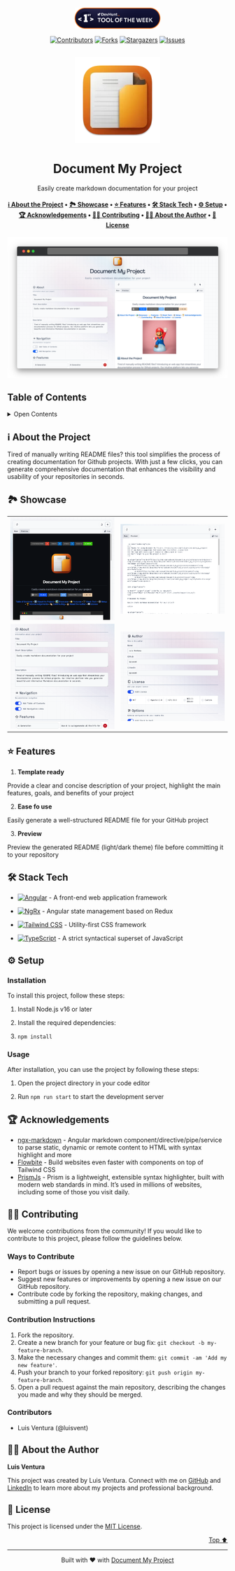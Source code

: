 <p align="center">

<a href="https://devhunt.org/tool/document-my-project" title="Go to DevHunt">
<img width="196px" alt="Document My Project" src="./docs/devhunt_badge.png">
</a>

</p>


<a name="readme-top"></a>
<!--
*** Thanks for using Document My Project. (https://github.com/luisvent/document_my_project) 
*** If you have a suggestion that would make this better, please fork  
*** the repo and create a pull request or simply open an issue.
*** Don't forget to give the project a star!
-->

<p align="center"><a href="https://github.com/luisvent/document_my_project/graphs/contributors"><img src="https://img.shields.io/github/contributors/luisvent/document_my_project.svg?style=for-the-badge" alt="Contributors"></a>
        <a href="https://github.com/luisvent/document_my_project/network/members"><img src="https://img.shields.io/github/forks/luisvent/document_my_project.svg?style=for-the-badge" alt="Forks"></a>
        <a href="https://github.com/luisvent/document_my_project/stargazers"><img src="https://img.shields.io/github/stars/luisvent/document_my_project.svg?style=for-the-badge" alt="Stargazers"></a>
        <a href="https://github.com/luisvent/document_my_project/issues"><img src="https://img.shields.io/github/issues/luisvent/document_my_project.svg?style=for-the-badge" alt="Issues"></a></p><br/>


<div align="center">

<a href="" target="_blank" title="Go to  website">
<img width="196px" alt="Document My Project" src="./docs/icon.png">
</a>

# Document My Project

Easily create markdown documentation for your project

</div>

<div align="center"><h4><a href="#-about-the-project">ℹ️ About the Project</a> • <a href="#-showcase">🏞 Showcase</a> • <a href="#-features">⭐️ Features</a> • <a href="#-stack-tech">🛠 Stack Tech</a> • <a href="#-setup">⚙ ️Setup</a> • <a href="#-acknowledgements">🏆 Acknowledgements</a> • <a href="#-contributing">👏🏻 Contributing</a> • <a href="#-about-the-author">👨🏻‍ About the Author</a> • <a href="#-license">📖 License</a></h4></div>

<p align="center"><img src="./docs/dmp_1.png" alt="Main Image"/></p>

## ️Table of Contents

 <details>
<summary>Open Contents</summary>

- [Document My Project](#document-my-project)
    - [ℹ️ About the Project](#-about-the-project)
    - [🏞 Showcase](#-showcase)
    - [⭐️ Features](#-features)
    - [🛠 Stack Tech](#-stack-tech)
    - [⚙ ️Setup](#-setup)
        - [Installation](#installation)
        - [Usage](#usage)
    - [🏆 Acknowledgements](#-acknowledgements)
    - [👏🏻 Contributing](#-contributing)
        - [Ways to Contribute](#ways-to-contribute)
        - [Contribution Instructions](#contribution-instructions)
        - [Contributors](#contributors)
    - [👨🏻‍ About the Author](#-about-the-author)
    - [📖 License](#-license)

</details>

## ℹ️ About the Project

Tired of manually writing README files? this tool simplifies the process of creating documentation for Github projects.
With just a few clicks, you can generate comprehensive documentation that enhances the visibility and usability of your
repositories in seconds.

## 🏞 Showcase

 <center>

<table>
<tr>
<td><a href="./docs/dmp_s_1.png"><img width="320" src="./docs/dmp_s_1.png"></a></td>
<td><a href="./docs/dmp_s_2.png"><img width="320" src="./docs/dmp_s_2.png"></a></td>
</tr>
<tr>
<td><a href="./docs/dmp_s_3.png"><img width="320" src="./docs/dmp_s_3.png"></a></td>
<td><a href="./docs/dmp_s_4.png"><img width="320" src="./docs/dmp_s_4.png"></a></td>
</tr>
</table>

</center>

## ⭐️ Features

1. **Template ready**

Provide a clear and concise description of your project, highlight the main features, goals, and benefits of your
project

2. **Ease fo use**

Easily generate a well-structured README file for your GitHub project

3. **Preview**

Preview the generated README (light/dark theme) file before committing it to your repository

## 🛠 Stack Tech

- [![Angular][Angular-badge]][Angular-url] - A front-end web application framework

[Angular-badge]: https://img.shields.io/badge/Angular-DD0031?style=for-the-badge&logo=angular

[Angular-url]: }

- [![NgRx][NgRx-badge]][NgRx-url] - Angular state management based on Redux

[NgRx-badge]: https://img.shields.io/badge/NgRx-B7116E?style=for-the-badge&logo=ngrx

[NgRx-url]: }

- [![Tailwind CSS][Tailwind CSS-badge]][Tailwind CSS-url] - Utility-first CSS framework

[Tailwind CSS-badge]: https://img.shields.io/badge/Tailwind%20CSS-38B2AC?style=for-the-badge&logo=tailwindcss

[Tailwind CSS-url]: }

- [![TypeScript][TypeScript-badge]][TypeScript-url] - A strict syntactical superset of JavaScript

[TypeScript-badge]: https://img.shields.io/badge/TypeScript-3178C6?style=for-the-badge&logo=typescript

[TypeScript-url]: }

## ⚙ ️Setup

### Installation

To install this project, follow these steps:

1. Install Node.js v16 or later

2. Install the required dependencies:

3. `npm install`

### Usage

After installation, you can use the project by following these steps:

1. Open the project directory in your code editor

2. Run `npm run start` to start the development server

## 🏆 Acknowledgements

- [ngx-markdown](https://www.npmjs.com/package/ngx-markdown) - Angular markdown component/directive/pipe/service to
  parse static, dynamic or remote content to HTML with syntax highlight and more
- [Flowbite](https://flowbite.com/) - Build websites even faster with components on top of Tailwind CSS
- [PrismJs](https://prismjs.com/) - Prism is a lightweight, extensible syntax highlighter, built with modern web
  standards in mind. It’s used in millions of websites, including some of those you visit daily.

## 👏🏻 Contributing

We welcome contributions from the community! If you would like to contribute to this project, please follow the
guidelines below.

### Ways to Contribute

- Report bugs or issues by opening a new issue on our GitHub repository.
- Suggest new features or improvements by opening a new issue on our GitHub repository.
- Contribute code by forking the repository, making changes, and submitting a pull request.

### Contribution Instructions

1. Fork the repository.
2. Create a new branch for your feature or bug fix: `git checkout -b my-feature-branch`.
3. Make the necessary changes and commit them: `git commit -am 'Add my new feature'`.
4. Push your branch to your forked repository: `git push origin my-feature-branch`.
5. Open a pull request against the main repository, describing the changes you made and why they should be merged.

### Contributors

- Luis Ventura (@luisvent)

## 👨🏻‍ About the Author

**Luis Ventura**

This project was created by Luis Ventura. Connect with me on [GitHub](https://github.com/luisvent)
and [LinkedIn](https://www.linkedin.com/in/luisvent/) to learn more about my projects and professional background.

## 📖 License

This project is licensed under the [MIT License](https://opensource.org/licenses/MIT).


<p align="right"><a href="#readme-top">Top ⬆️</a></p>

---
 <div align="center">Built with ❤️ with <a href="https://github.com/luisvent/document_my_project">Document My Project</a></div>

